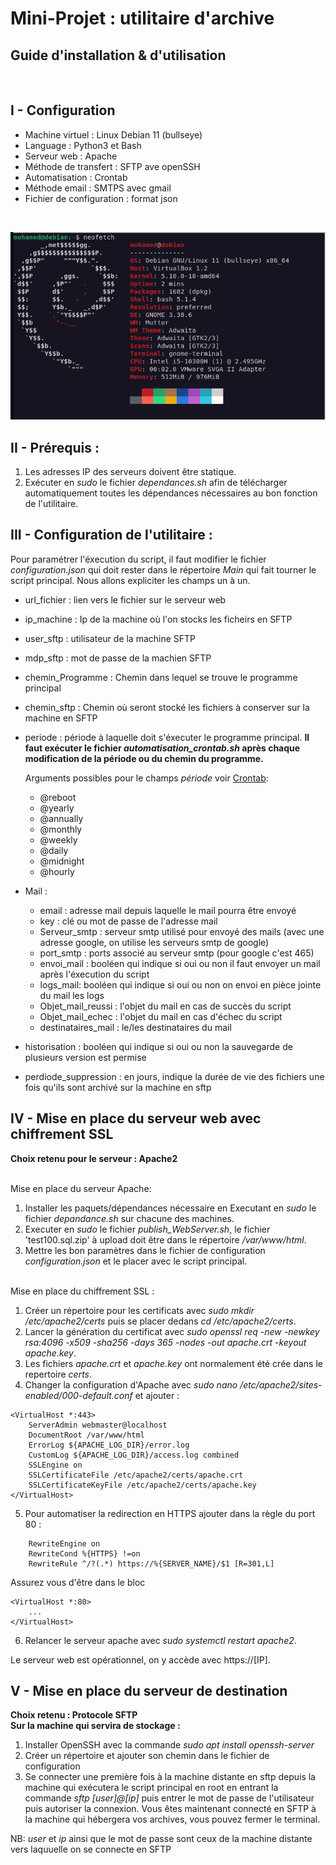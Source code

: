 # **Mini-Projet : utilitaire d'archive**

## **Guide d'installation & d'utilisation**

<br>

## **I - Configuration**

- Machine virtuel : Linux Debian 11 (bullseye)
- Language : Python3 et Bash
- Serveur web : Apache
- Méthode de transfert : SFTP ave openSSH
- Automatisation : Crontab
- Méthode email : SMTPS avec gmail
- Fichier de configuration : format json

<br>

![alt text](neofetch.png)

## **II - Prérequis :**

1. Les adresses IP des serveurs doivent être statique.
2. Exécuter en _sudo_ le fichier _dependances.sh_ afin de télécharger automatiquement toutes les dépendances nécessaires au bon fonction de l'utilitaire.

## **III - Configuration de l'utilitaire :**

Pour paramétrer l'éxecution du script, il faut modifier le fichier _configuration.json_ qui doit rester dans le répertoire _Main_ qui fait tourner le script principal. Nous allons expliciter les champs un à un.

- url_fichier : lien vers le fichier sur le serveur web
- ip_machine : Ip de la machine où l'on stocks les ficheirs en SFTP
- user_sftp : utilisateur de la machine SFTP
- mdp_sftp : mot de passe de la machien SFTP
- chemin_Programme : Chemin dans lequel se trouve le programme principal
- chemin_sftp : Chemin où seront stocké les fichiers à conserver sur la machine en SFTP
- periode : période à laquelle doit s'éxecuter le programme principal. **Il faut exécuter le fichier _automatisation_crontab.sh_ après chaque modification de la période ou du chemin du programme.**

  Arguments possibles pour le champs _période_ voir [Crontab](https://crontab.guru/):

  - @reboot
  - @yearly
  - @annually
  - @monthly
  - @weekly
  - @daily
  - @midnight
  - @hourly

- Mail :
  - email : adresse mail depuis laquelle le mail pourra être envoyé
  - key : clé ou mot de passe de l'adresse mail
  - Serveur_smtp : serveur smtp utilisé pour envoyé des mails (avec une adresse google, on utilise les serveurs smtp de google)
  - port_smtp : ports associé au serveur smtp (pour google c'est 465)
  - envoi_mail : booléen qui indique si oui ou non il faut envoyer un mail après l'éxecution du script
  - logs_mail: booléen qui indique si oui ou non on envoi en pièce jointe du mail les logs
  - Objet_mail_reussi : l'objet du mail en cas de succès du script
  - Objet_mail_echec : l'objet du mail en cas d'échec du script
  - destinataires_mail : le/les destinataires du mail
- historisation : booléen qui indique si oui ou non la sauvegarde de plusieurs version est permise
- perdiode_suppression : en jours, indique la durée de vie des fichiers une fois qu'ils sont archivé sur la machine en sftp

## **IV - Mise en place du serveur web avec chiffrement SSL**

**Choix retenu pour le serveur : Apache2**

<br>
Mise en place du serveur Apache:

1. Installer les paquets/dépendances nécessaire en Executant en _sudo_ le fichier _depandance.sh_ sur chacune des machines.
2. Executer en _sudo_ le fichier _publish_WebServer.sh_, le fichier 'test100.sql.zip' à upload doit être dans le répertoire _/var/www/html_.
3. Mettre les bon paramètres dans le fichier de configuration _configuration.json_ et le placer avec le script principal.

<br>
Mise en place du chiffrement SSL :

1. Créer un répertoire pour les certificats avec _sudo mkdir /etc/apache2/certs_ puis se placer dedans _cd /etc/apache2/certs_.
2. Lancer la génération du certificat avec _sudo openssl req -new -newkey rsa:4096 -x509 -sha256 -days 365 -nodes -out apache.crt -keyout apache.key_.
3. Les fichiers _apache.crt_ et _apache.key_ ont normalement été crée dans le repertoire _certs_.
4. Changer la configuration d'Apache avec _sudo nano /etc/apache2/sites-enabled/000-default.conf_ et ajouter :

```
<VirtualHost *:443>
    ServerAdmin webmaster@localhost
    DocumentRoot /var/www/html
    ErrorLog ${APACHE_LOG_DIR}/error.log
    CustomLog ${APACHE_LOG_DIR}/access.log combined
    SSLEngine on
    SSLCertificateFile /etc/apache2/certs/apache.crt
    SSLCertificateKeyFile /etc/apache2/certs/apache.key
</VirtualHost>
```

5. Pour automatiser la redirection en HTTPS ajouter dans la règle du port 80 :

```
    RewriteEngine on
    RewriteCond %{HTTPS} !=on
    RewriteRule ^/?(.*) https://%{SERVER_NAME}/$1 [R=301,L]
```

Assurez vous d'être dans le bloc

```
<VirtualHost *:80>
    ...
</VirtualHost>
```

6. Relancer le serveur apache avec _sudo systemctl restart apache2_.

Le serveur web est opérationnel, on y accède avec https://[IP].

## **V - Mise en place du serveur de destination**

**Choix retenu : Protocole SFTP**
<br>
**Sur la machine qui servira de stockage :**

1. Installer OpenSSH avec la commande _sudo apt install openssh-server_
2. Créer un répertoire et ajouter son chemin dans le fichier de configuration
3. Se connecter une première fois à la machine distante en sftp depuis la machine qui exécutera le script principal en root en entrant la commande _sftp [user]@[ip]_ puis entrer le mot de passe de l'utilisateur puis autoriser la connexion. Vous êtes maintenant connecté en SFTP à la machine qui hébergera vos archives, vous pouvez fermer le terminal.

NB: _user_ et _ip_ ainsi que le mot de passe sont ceux de la machine distante vers laquuelle on se connecte en SFTP
